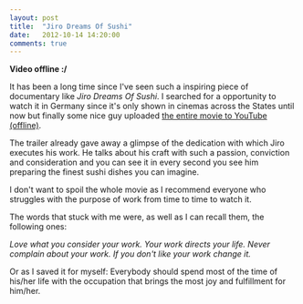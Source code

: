 ```yaml
---
layout: post
title:  "Jiro Dreams Of Sushi"
date:   2012-10-14 14:20:00
comments: true
---
```


**Video offline :/**

It has been a long time since I've seen such a inspiring piece of documentary like *Jiro Dreams Of Sushi*. I searched for a opportunity to watch it in Germany since it's only shown in cinemas across the States until now but finally some nice guy uploaded [the entire movie to YouTube (offline)](http://www.youtube.com/watch?feature=player_embedded&v=JorsEExDnMc).

The trailer already gave away a glimpse of the dedication with which Jiro executes his work. He talks about his craft with such a passion, conviction and consideration and you can see it in every second you see him preparing the finest sushi dishes you can imagine.

I don't want to spoil the whole movie as I recommend everyone who struggles with the purpose of work from time to time to watch it.

The words that stuck with me were, as well as I can recall them, the following ones:

*Love what you consider your work. Your work directs your life. Never complain about your work. If you don't like your work change it.*

Or as I saved it for myself: Everybody should spend most of the time of his/her life with the occupation that brings the most joy and fulfillment for him/her.
